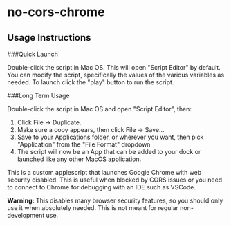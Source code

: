 # no-cors-chrome

## Usage Instructions

###Quick Launch

Double-click the script in Mac OS.  This will open "Script Editor" by default.  You can modify the script,
specifically the values of the various variables as needed.  To launch click the "play" button to run the script.

###Long Term Usage

Double-click the script in Mac OS and open "Script Editor", then:
1) Click File -> Duplicate.
2) Make sure a copy appears, then click File -> Save...
3) Save to your Applications folder, or wherever you want, then pick "Application" from the "File Format" dropdown
4) The script will now be an App that can be added to your dock or launched like any other MacOS application.

This is a custom applescript that launches Google Chrome with web security disabled.  This is useful when blocked by CORS issues
or you need to connect to Chrome for debugging with an IDE such as VSCode.

**Warning:** This disables many browser security features, so you should only use it when absolutely needed.  This is not meant for regular non-development use.
